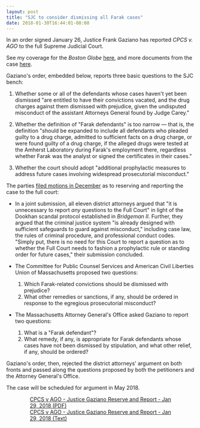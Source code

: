 ```yaml
---
layout: post
title: "SJC to consider dismissing all Farak cases"
date: 2018-01-30T16:44:01-08:00
---
```


In an order signed January 26, Justice Frank Gaziano has reported *CPCS v. AGO* to the full Supreme Judicial Court. 

See my coverage for the *Boston Globe* [here](https://www.bostonglobe.com/metro/2018/01/30/sjc-decide-whether-dismiss-all-cases-connected-former-drug-lab-chemist/74FLWu9e12lNFA3rfkM9ZO/story.html), and more documents from the case [here](https://shawnmusgrave.github.io/farak-dookhan/documents/farak/farak-documents.html#cpcs-ago). 

Gaziano's order, embedded below, reports three basic questions to the SJC bench: 

1. Whether some or all of the defendants whose cases haven't yet been dismissed "are entitled to have their convictions vacated, and the drug charges against them dismissed with prejudice, given the undisputed misconduct of the assistant Attorneys General found by Judge Carey."

2. Whether the definition of "Farak defendants" is too narrow — that is, the definition "should be expanded to include all defendants who pleaded guilty to a drug charge, admitted to sufficient facts on a drug charge, or were found guilty of a drug charge, if the alleged drugs were tested at the Amherst Laboratory during Farak's employment there, regardless whether Farak was the analyst or signed the certificates in their cases." 

3. Whether the court should adopt "additional prophylactic measures to address future cases involving widespread prosecutorial misconduct."

The parties [filed motions in December](https://shawnmusgrave.github.io/farak-dookhan/documents/farak/farak-documents.html#cpcs-ago-dec2017-reserve-report-working-groups) as to reserving and reporting the case to the full court: 

- In a joint submission, all eleven district attorneys argued that "it is unnecessary to report *any* questions to the Full Court" in light of the Dookhan scandal protocol established in *Bridgeman II*. Further, they argued that the criminal justice system "is already designed with sufficient safeguards to guard against misconduct," including case law, the rules of criminal procedure, and professional conduct codes. "Simply put, there is no need for this Court to report a question as to whether the Full Court needs to fashion a prophylactic rule or standing order for future cases," their submission concluded.

- The Committee for Public Counsel Services and American Civil Liberties Union of Massachusetts proposed two questions: 
	1. Which Farak-related convictions should be dismissed with prejudice?
	2. What other remedies or sanctions, if any, should be ordered in response to the egregious prosecutorial misconduct? 


- The Massachusetts Attorney General's Office asked Gaziano to report two questions: 
	1. What is a "Farak defendant"?
	2. What remedy, if any, is appropriate for Farak defendants whose cases have not been dismissed by stipulation, and what other relief, if any, should be ordered? 

Gaziano's order, then, rejected the district attorneys' argument on both fronts and passed along the questions proposed by both the petitioners and the Attorney General's Office.

The case will be scheduled for argument in May 2018. 

<div style="width:75%; margin-right: auto; margin-left: auto">
	<div id="DV-viewer-4362105-CPCS-v-AGO-Justice-Gaziano-Reserve-and-Report" class="DC-embed DC-embed-document DV-container"></div><script src="//assets.documentcloud.org/viewer/loader.js"></script><script>  DV.load("https://www.documentcloud.org/documents/4362105-CPCS-v-AGO-Justice-Gaziano-Reserve-and-Report.js", {  responsive: true,    height: 500,    sidebar: false,    container: "#DV-viewer-4362105-CPCS-v-AGO-Justice-Gaziano-Reserve-and-Report"  });</script><noscript>  <a href="https://assets.documentcloud.org/documents/4362105/CPCS-v-AGO-Justice-Gaziano-Reserve-and-Report.pdf">CPCS v AGO - Justice Gaziano Reserve and Report - Jan 29, 2018 (PDF)</a>  <br />  <a href="https://assets.documentcloud.org/documents/4362105/CPCS-v-AGO-Justice-Gaziano-Reserve-and-Report.txt">CPCS v AGO - Justice Gaziano Reserve and Report - Jan 29, 2018 (Text)</a></noscript>
</div>
